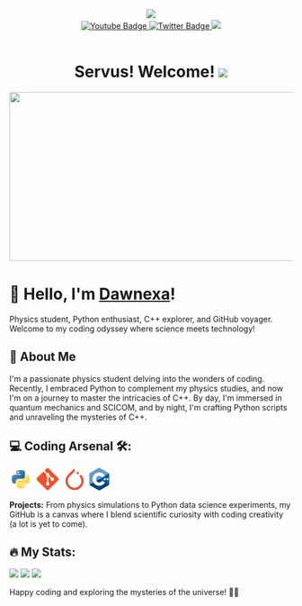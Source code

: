 <div id="header" align="center">
  <img src="https://media.giphy.com/media/IcZhFmufozDCij3p22/giphy.gif" width="300"/>
</div>

<div id="badges" align="center">
  <a href="your-youtube-URL">
    <img src="https://img.shields.io/badge/YouTube-red?style=for-the-badge&logo=youtube&logoColor=white" alt="Youtube Badge"/>
  </a>
  <a href="https://twitter.com/FrDawnexa">
    <img src="https://img.shields.io/badge/Twitter-blue?style=for-the-badge&logo=twitter&logoColor=white" alt="Twitter Badge"/>
  </a>
  <a href="mailto:dawnexa@icloud.com">
    <img src="https://img.shields.io/badge/-Email-red?style=for-the-badge&logo=gmail&logoColor=white">
  </a>
</div>

<div id="profile visits" align="center">
    <img align="center" src="https://komarev.com/ghpvc/?username=Dawnexa&style=flat-square&color=blue" alt=""/>
</div>

<h1 align="center"> 
  Servus! Welcome!
  <img src="https://media.giphy.com/media/hvRJCLFzcasrR4ia7z/giphy.gif" width="30px"/>
</h1>

<div align="center">
  <img src="https://media.giphy.com/media/dWesBcTLavkZuG35MI/giphy.gif" width="600" height="300"/>
</div>


# 👋 Hello, I'm <u>Dawnexa</u>!


Physics student, Python enthusiast, C++ explorer, and GitHub voyager. Welcome to my coding odyssey where science meets technology!

## 🌌 About Me

I'm a passionate physics student delving into the wonders of coding. Recently, I embraced Python to complement my physics studies, and now I'm on a journey to master the intricacies of C++. By day, I'm immersed in quantum mechanics and SCICOM, and by night, I'm crafting Python scripts and unraveling the mysteries of C++.

## 💻 Coding Arsenal :hammer_and_wrench::

<div>
  <img src="https://github.com/devicons/devicon/blob/master/icons/python/python-original.svg" title="Python" alt="Python" width="40" height="40"/>&nbsp;
  <img src="https://github.com/devicons/devicon/blob/master/icons/git/git-original.svg" title="Git" alt="Git" width="40" height="40"/>&nbsp;
  <img src="https://github.com/devicons/devicon/blob/master/icons/pytorch/pytorch-original.svg" title="PyTorch" alt="PyTorch" width="40" height="40"/>
  <img src="https://github.com/devicons/devicon/blob/master/icons/cplusplus/cplusplus-original.svg" title="C++" alt="C++" width="40" height="40"/>
</div>

**Projects:** From physics simulations to Python data science experiments, my GitHub is a canvas where I blend scientific curiosity with coding creativity (a lot is yet to come).

## :fire: My Stats:

![](http://github-profile-summary-cards.vercel.app/api/cards/profile-details?username=Dawnexa&theme=dracula) 
![](http://github-profile-summary-cards.vercel.app/api/cards/repos-per-language?username=Dawnexa&theme=dracula) 
![](http://github-profile-summary-cards.vercel.app/api/cards/most-commit-language?username=Dawnexa&theme=dracula)


Happy coding and exploring the mysteries of the universe! 🚀🌌

